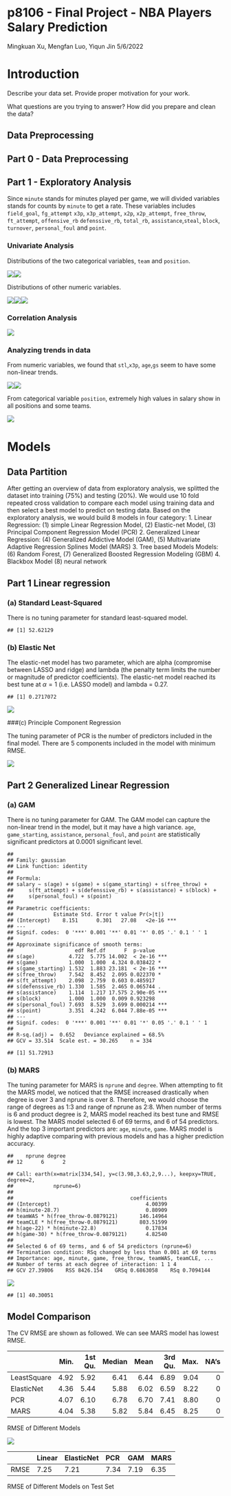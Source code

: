 p8106 - Final Project - NBA Players Salary Prediction
================
Mingkuan Xu, Mengfan Luo, Yiqun Jin
5/6/2022

# Introduction

Describe your data set. Provide proper motivation for your work.

What questions are you trying to answer? How did you prepare and clean
the data?

## Data Preprocessing

## Part 0 - Data Preprocessing

## Part 1 - Exploratory Analysis

Since `minute` stands for minutes played per game, we will divided
variables stands for counts by `minute` to get a rate. These variables
includes `field_goal`, `fg_attempt` `x3p`, `x3p_attempt`, `x2p`,
`x2p_attempt`, `free_throw`, `ft_attempt`, `offensive_rb`
`defenssive_rb`, `total_rb`, `assistance`,`steal`, `block`, `turnover`,
`personal_foul` and `point`.

### Univariate Analysis

Distributions of the two categorical variables, `team` and `position`.

![](former_models_files/figure-gfm/unnamed-chunk-2-1.png)<!-- -->![](former_models_files/figure-gfm/unnamed-chunk-2-2.png)<!-- -->

Distributions of other numeric variables.

![](former_models_files/figure-gfm/unnamed-chunk-3-1.png)<!-- -->![](former_models_files/figure-gfm/unnamed-chunk-3-2.png)<!-- -->![](former_models_files/figure-gfm/unnamed-chunk-3-3.png)<!-- -->

### Correlation Analysis

![](former_models_files/figure-gfm/unnamed-chunk-4-1.png)<!-- -->

### Analyzing trends in data

From numeric variables, we found that `stl`,`x3p`, `age`,`gs` seem to
have some non-linear trends.

![](former_models_files/figure-gfm/unnamed-chunk-5-1.png)<!-- -->![](former_models_files/figure-gfm/unnamed-chunk-5-2.png)<!-- -->

From categorical variable `position`, extremely high values in salary
show in all positions and some teams.

![](former_models_files/figure-gfm/unnamed-chunk-6-1.png)<!-- -->

# Models

## Data Partition

After getting an overview of data from exploratory analysis, we splitted
the dataset into training (75%) and testing (20%). We would use 10 fold
repeated cross validation to compare each model using training data and
then select a best model to predict on testing data. Based on the
exploratory analysis, we would build 8 models in four category: 1.
Linear Regression: (1) simple Linear Regression Model, (2) Elastic-net
Model, (3) Principal Component Regression Model (PCR) 2. Generalized
Linear Regression: (4) Generalized Addictive Model (GAM), (5)
Multivariate Adaptive Regression Splines Model (MARS) 3. Tree based
Models Models: (6) Random Forest, (7) Generalized Boosted Regression
Modeling (GBM) 4. Blackbox Model (8) neural network

## Part 1 Linear regression

### (a) Standard Least-Squared

There is no tuning parameter for standard least-squared model.

    ## [1] 52.62129

### (b) Elastic Net

The elastic-net model has two parameter, which are alpha (compromise
between LASSO and ridge) and lambda (the penalty term limits the number
or magnitude of predictor coefficients). The elastic-net model reached
its best tune at *α* = 1 (i.e. LASSO model) and lambda = 0.27.

    ## [1] 0.2717072

![](former_models_files/figure-gfm/elastic%20net-1.png)<!-- -->

\#\#\#(c) Principle Component Regression

The tuning parameter of PCR is the number of predictors included in the
final model. There are 5 components included in the model with minimum
RMSE.

![](former_models_files/figure-gfm/principal%20component%20regression-1.png)<!-- -->

## Part 2 Generalized Linear Regression

### (a) GAM

There is no tuning parameter for GAM. The GAM model can capture the
non-linear trend in the model, but it may have a high variance. `age`,
`game_starting`, `assistance`, `personal_foul`, and `point` are
statistically significant predictors at 0.0001 significant level.

    ## 
    ## Family: gaussian 
    ## Link function: identity 
    ## 
    ## Formula:
    ## salary ~ s(age) + s(game) + s(game_starting) + s(free_throw) + 
    ##     s(ft_attempt) + s(defenssive_rb) + s(assistance) + s(block) + 
    ##     s(personal_foul) + s(point)
    ## 
    ## Parametric coefficients:
    ##             Estimate Std. Error t value Pr(>|t|)    
    ## (Intercept)    8.151      0.301   27.08   <2e-16 ***
    ## ---
    ## Signif. codes:  0 '***' 0.001 '**' 0.01 '*' 0.05 '.' 0.1 ' ' 1
    ## 
    ## Approximate significance of smooth terms:
    ##                    edf Ref.df      F  p-value    
    ## s(age)           4.722  5.775 14.002  < 2e-16 ***
    ## s(game)          1.000  1.000  4.324 0.038422 *  
    ## s(game_starting) 1.532  1.883 23.181  < 2e-16 ***
    ## s(free_throw)    7.542  8.452  2.095 0.022370 *  
    ## s(ft_attempt)    2.098  2.759  0.603 0.485917    
    ## s(defenssive_rb) 1.330  1.585  2.465 0.065744 .  
    ## s(assistance)    1.114  1.217 17.575 2.90e-05 ***
    ## s(block)         1.000  1.000  0.009 0.923298    
    ## s(personal_foul) 7.693  8.529  3.699 0.000214 ***
    ## s(point)         3.351  4.242  6.044 7.88e-05 ***
    ## ---
    ## Signif. codes:  0 '***' 0.001 '**' 0.01 '*' 0.05 '.' 0.1 ' ' 1
    ## 
    ## R-sq.(adj) =  0.652   Deviance explained = 68.5%
    ## GCV = 33.514  Scale est. = 30.265    n = 334

    ## [1] 51.72913

### (b) MARS

The tuning parameter for MARS is `nprune` and `degree`. When attempting
to fit the MARS model, we noticed that the RMSE increased drastically
when degree is over 3 and nprune is over 8. Therefore, we would choose
the range of degrees as 1:3 and range of nprune as 2:8. When number of
terms is 6 and product degree is 2, MARS model reached its best tune and
RMSE is lowest. The MARS model selected 6 of 69 terms, and 6 of 54
predictors. And the top 3 important predictors are: `age`, `minute`,
`game`. MARS model is highly adaptive comparing with previous models and
has a higher prediction accuracy.

    ##    nprune degree
    ## 12      6      2

    ## Call: earth(x=matrix[334,54], y=c(3.98,3.63,2,9...), keepxy=TRUE, degree=2,
    ##             nprune=6)
    ## 
    ##                                      coefficients
    ## (Intercept)                               4.00399
    ## h(minute-28.7)                            0.80909
    ## teamWAS * h(free_throw-0.0879121)       146.14964
    ## teamCLE * h(free_throw-0.0879121)       803.51599
    ## h(age-22) * h(minute-22.8)                0.17834
    ## h(game-30) * h(free_throw-0.0879121)      4.82540
    ## 
    ## Selected 6 of 69 terms, and 6 of 54 predictors (nprune=6)
    ## Termination condition: RSq changed by less than 0.001 at 69 terms
    ## Importance: age, minute, game, free_throw, teamWAS, teamCLE, ...
    ## Number of terms at each degree of interaction: 1 1 4
    ## GCV 27.39806    RSS 8426.154    GRSq 0.6863058    RSq 0.7094144

![](former_models_files/figure-gfm/MARS-1.png)<!-- -->

    ## [1] 40.30051

## Model Comparison

The CV RMSE are shown as followed. We can see MARS model has lowest
RMSE.

|             | Min. | 1st Qu. | Median | Mean | 3rd Qu. | Max. | NA’s |
|:------------|-----:|--------:|-------:|-----:|--------:|-----:|-----:|
| LeastSquare | 4.92 |    5.92 |   6.41 | 6.44 |    6.89 | 9.04 |    0 |
| ElasticNet  | 4.36 |    5.44 |   5.88 | 6.02 |    6.59 | 8.22 |    0 |
| PCR         | 4.07 |    6.10 |   6.78 | 6.70 |    7.41 | 8.80 |    0 |
| MARS        | 4.04 |    5.38 |   5.82 | 5.84 |    6.45 | 8.25 |    0 |

RMSE of Different Models

![](former_models_files/figure-gfm/summary-1.png)<!-- -->

|      | Linear | ElasticNet | PCR  | GAM  | MARS |
|:-----|:-------|:-----------|:-----|:-----|:-----|
| RMSE | 7.25   | 7.21       | 7.34 | 7.19 | 6.35 |

RMSE of Different Models on Test Set

